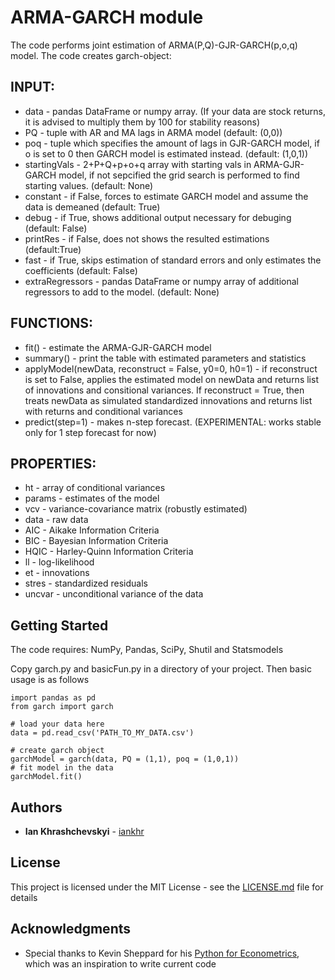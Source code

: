 # ARMA-GARCH module
The code performs joint estimation of ARMA(P,Q)-GJR-GARCH(p,o,q) model. The code creates garch-object:

INPUT:
-----
*  data - pandas DataFrame or numpy array. (If your data are stock returns, it is advised to multiply them by 100 for stability reasons)
*  PQ - tuple with AR and MA lags in ARMA model (default: (0,0))
*  poq - tuple which specifies the amount of lags in GJR-GARCH model, if o is set to 0 then GARCH model is estimated instead. (default: (1,0,1))
*  startingVals - 2+P+Q+p+o+q array with starting vals in ARMA-GJR-GARCH model, if not sepcified the grid search is performed to find starting values. (default: None)
*  constant - if False, forces to estimate GARCH model and assume the data is demeaned (default: True)
*  debug - if True, shows additional output necessary for debuging (default: False)
*  printRes - if False, does not shows the resulted estimations (default:True)
*  fast - if True, skips estimation of standard errors and only estimates the coefficients (default: False)
*  extraRegressors - pandas DataFrame or numpy array of additional regressors to add to the model. (default: None)

FUNCTIONS:
-----------
*  fit() - estimate the ARMA-GJR-GARCH model
*  summary() - print the table with estimated parameters and statistics
*  applyModel(newData, reconstruct = False, y0=0, h0=1) - if reconstruct is set to False, applies the estimated model on newData and returns list of innovations and consitional variances. If reconstruct = True, then treats newData as simulated standardized innovations and returns list with returns and conditional variances
*  predict(step=1) - makes n-step forecast. (EXPERIMENTAL: works stable only for 1 step forecast for now)
  
PROPERTIES:
-----------
*  ht - array of conditional variances
*  params - estimates of the model
*  vcv - variance-covariance matrix (robustly estimated)
*  data - raw data
*  AIC - Aikake Information Criteria
*  BIC - Bayesian Information Criteria
*  HQIC - Harley-Quinn Information Criteria
*  ll - log-likelihood
*  et - innovations
*  stres - standardized residuals
*  uncvar - unconditional variance of the data  
  

## Getting Started

The code requires: NumPy, Pandas, SciPy, Shutil and Statsmodels

Copy garch.py and basicFun.py in a directory of your project. Then basic usage is as follows

```
import pandas as pd
from garch import garch

# load your data here
data = pd.read_csv('PATH_TO_MY_DATA.csv')

# create garch object
garchModel = garch(data, PQ = (1,1), poq = (1,0,1))
# fit model in the data
garchModel.fit()

````


## Authors

* **Ian Khrashchevskyi** - [iankhr](https://github.com/iankhr)

## License

This project is licensed under the MIT License - see the [LICENSE.md](LICENSE.md) file for details

## Acknowledgments

* Special thanks to Kevin Sheppard for his [Python for Econometrics](https://www.kevinsheppard.com/Python_for_Econometrics), which was an inspiration to write current code

